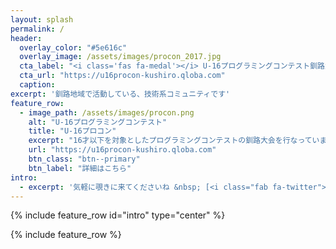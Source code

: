 ```yaml
---
layout: splash
permalink: /
header:
  overlay_color: "#5e616c"
  overlay_image: /assets/images/procon_2017.jpg
  cta_label: "<i class='fas fa-medal'></i> U-16プログラミングコンテスト釧路大会"
  cta_url: "https://u16procon-kushiro.qloba.com"
  caption:
excerpt: '釧路地域で活動している、技術系コミュニティです'
feature_row:
  - image_path: /assets/images/procon.png
    alt: "U-16プログラミングコンテスト"
    title: "U-16プロコン"
    excerpt: "16才以下を対象としたプログラミングコンテストの釧路大会を行なっています。全道優勝者も輩出しました！"
    url: "https://u16procon-kushiro.qloba.com"
    btn_class: "btn--primary"
    btn_label: "詳細はこちら"
intro:
  - excerpt: '気軽に覗きに来てくださいね &nbsp; [<i class="fab fa-twitter"></i> @946oss](https://twitter.com/946oss){: .btn .btn--twitter} [<i class="fas fa-comments"></i> Join US!](https://spectrum.chat/946oss){: .btn .btn--primary}'
---
```


{% include feature_row id="intro" type="center" %}

{% include feature_row %}
